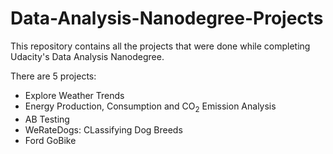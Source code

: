 
# Data-Analysis-Nanodegree-Projects

This repository contains all the projects that were done while completing Udacity's Data Analysis Nanodegree.

There are 5 projects:

- Explore Weather Trends
- Energy Production, Consumption and CO<sub>2</sub> Emission Analysis
- AB Testing
- WeRateDogs: CLassifying Dog Breeds
- Ford GoBike
